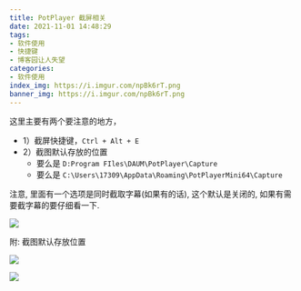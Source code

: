 ```yaml
---
title: PotPlayer 截屏相关
date: 2021-11-01 14:48:29
tags:
- 软件使用
- 快捷键
- 博客园让人失望
categories:
- 软件使用
index_img: https://i.imgur.com/npBk6rT.png
banner_img: https://i.imgur.com/npBk6rT.png
---
```


这里主要有两个要注意的地方，

- 1）截屏快捷键，`Ctrl + Alt + E`
- 2）截图默认存放的位置
    - 要么是 `D:Program FIles\DAUM\PotPlayer\Capture`
    - 要么是 `C:\Users\17309\AppData\Roaming\PotPlayerMini64\Capture`

注意, 里面有一个选项是同时截取字幕(如果有的话), 这个默认是关闭的, 如果有需要截字幕的要仔细看一下.

![](https://cdn.jsdelivr.net/gh/fanlumaster/BlogMaps@master/blogs/pictures/20201206205824.png)

附: 截图默认存放位置 

![](https://cdn.jsdelivr.net/gh/fanlumaster/BlogMaps@master/blogs/pictures/20201206210401.png)

![](https://i.imgur.com/YmBSee0.png)